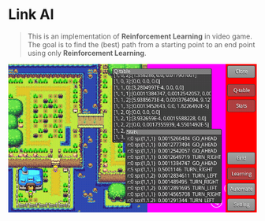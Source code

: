 # Link AI
>This is an implementation of  **Reinforcement Learning** in video game.\
>The goal is to find the (best) path from a starting point to an end point using only **Reinforcement Learning**.

<img src="images/screenshot_1.png" alt="screenshot" />
